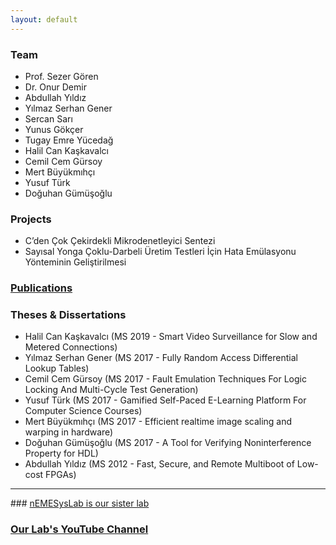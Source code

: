 ```yaml
---
layout: default
---
```


<!-- ## Welcome to RESys Lab! Site is under construction. -->

### Team

* Prof. Sezer Gören
* Dr. Onur Demir
* Abdullah Yıldız
* Yılmaz Serhan Gener
* Sercan Sarı
* Yunus Gökçer
* Tugay Emre Yücedağ
* Halil Can Kaşkavalcı
* Cemil Cem Gürsoy
* Mert Büyükmıhçı
* Yusuf Türk
* Doğuhan Gümüşoğlu

### Projects

* C’den Çok Çekirdekli Mikrodenetleyici Sentezi
* Sayısal Yonga Çoklu-Darbeli Üretim Testleri İçin Hata Emülasyonu Yönteminin Geliştirilmesi

### [Publications](./publications.html)

### Theses & Dissertations

* Halil Can Kaşkavalcı (MS 2019 - Smart Video Surveillance for Slow and Metered Connections)
* Yılmaz Serhan Gener (MS 2017 - Fully Random Access Differential Lookup Tables)
* Cemil Cem Gürsoy (MS 2017 - Fault Emulation Techniques For Logic Locking And Multi-Cycle Test Generation)
* Yusuf Türk (MS 2017 - Gamified Self-Paced E-Learning Platform For Computer Science Courses)
* Mert Büyükmıhçı (MS 2017 - Efficient realtime image scaling and warping in hardware)
* Doğuhan Gümüşoğlu (MS 2017 - A Tool for Verifying Noninterference Property for HDL)
* Abdullah Yıldız (MS 2012 - Fast, Secure, and Remote Multiboot of Low-cost FPGAs)

---

### [nEMESysLab is our sister lab](http://www.ugurdag.com/nemesyslab.html)

### [Our Lab's YouTube Channel](https://www.youtube.com/user/RESysLab)
